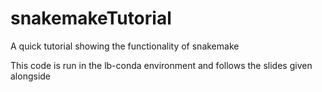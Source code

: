 # snakemakeTutorial
A quick tutorial showing the functionality of snakemake

This code is run in the lb-conda environment and follows the slides given alongside
